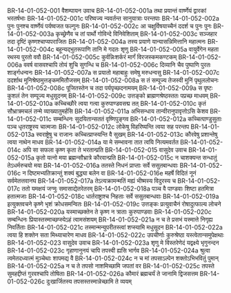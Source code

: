 BR-14-01-052-001	वैशम्पायन उवाच
BR-14-01-052-001a	तथा प्रयान्तं वार्ष्णेयं द्वारकां भरतर्षभाः
BR-14-01-052-001c	परिष्वज्य न्यवर्तन्त सानुयात्राः परन्तपाः
BR-14-01-052-002a	पुनः पुनश्च वार्ष्णेयं पर्यष्वजत फल्गुनः
BR-14-01-052-002c	आ चक्षुर्विषयाच्चैनं ददर्श च पुनः पुनः
BR-14-01-052-003a	कृच्छ्रेणैव च तां पार्थो गोविन्दे विनिवेशिताम्
BR-14-01-052-003c	सञ्जहार तदा दृष्टिं कृष्णश्चाप्यपराजितः
BR-14-01-052-004a	तस्य प्रयाणे यान्यासन्निमित्तानि महात्मनः
BR-14-01-052-004c	बहून्यद्भुतरूपाणि तानि मे गदतः शृणु
BR-14-01-052-005a	वायुर्वेगेन महता रथस्य पुरतो ववौ
BR-14-01-052-005c	कुर्वन्निःशर्करं मार्गं विरजस्कमकण्टकम्
BR-14-01-052-006a	ववर्ष वासवश्चापि तोयं शुचि सुगन्धि च
BR-14-01-052-006c	दिव्यानि चैव पुष्पाणि पुरतः शार्ङ्गधन्वनः
BR-14-01-052-007a	स प्रयातो महाबाहुः समेषु मरुधन्वसु
BR-14-01-052-007c	ददर्शाथ मुनिश्रेष्ठमुत्तङ्कममितौजसम्
BR-14-01-052-008a	स तं सम्पूज्य तेजस्वी मुनिं पृथुललोचनः
BR-14-01-052-008c	पूजितस्तेन च तदा पर्यपृच्छदनामयम्
BR-14-01-052-009a	स पृष्टः कुशलं तेन सम्पूज्य मधुसूदनम्
BR-14-01-052-009c	उत्तङ्को ब्राह्मणश्रेष्ठस्ततः पप्रच्छ माधवम्
BR-14-01-052-010a	कच्चिच्छौरे त्वया गत्वा कुरुपाण्डवसद्म तत्
BR-14-01-052-010c	कृतं सौभ्रात्रमचलं तन्मे व्याख्यातुमर्हसि
BR-14-01-052-011a	अभिसन्धाय तान्वीरानुपावृत्तोऽसि केशव
BR-14-01-052-011c	सम्बन्धिनः सुदयितान्सततं वृष्णिपुङ्गव
BR-14-01-052-012a	कच्चित्पाण्डुसुताः पञ्च धृतराष्ट्रस्य चात्मजाः
BR-14-01-052-012c	लोकेषु विहरिष्यन्ति त्वया सह परन्तप
BR-14-01-052-013a	स्वराष्ट्रेषु च राजानः कच्चित्प्राप्स्यन्ति वै सुखम्
BR-14-01-052-013c	कौरवेषु प्रशान्तेषु त्वया नाथेन माधव
BR-14-01-052-014a	या मे सम्भावना तात त्वयि नित्यमवर्तत
BR-14-01-052-014c	अपि सा सफला कृष्ण कृता ते भरतान्प्रति
BR-14-01-052-015	वासुदेव उवाच
BR-14-01-052-015a	कृतो यत्नो मया ब्रह्मन्सौभ्रात्रे कौरवान्प्रति
BR-14-01-052-015c	न चाशक्यन्त सन्धातुं तेऽधर्मरुचयो मया
BR-14-01-052-016a	ततस्ते निधनं प्राप्ताः सर्वे ससुतबान्धवाः
BR-14-01-052-016c	न दिष्टमभ्यतिक्रान्तुं शक्यं बुद्ध्या बलेन वा
BR-14-01-052-016e	महर्षे विदितं नूनं सर्वमेतत्तवानघ
BR-14-01-052-017a	तेऽत्यक्रामन्मतिं मह्यं भीष्मस्य विदुरस्य च
BR-14-01-052-017c	ततो यमक्षयं जग्मुः समासाद्येतरेतरम्
BR-14-01-052-018a	पञ्च वै पाण्डवाः शिष्टा हतमित्रा हतात्मजाः
BR-14-01-052-018c	धार्तराष्ट्राश्च निहताः सर्वे ससुतबान्धवाः
BR-14-01-052-019a	इत्युक्तवचने कृष्णे भृशं क्रोधसमन्वितः
BR-14-01-052-019c	उत्तङ्कः प्रत्युवाचैनं रोषादुत्फाल्य लोचने
BR-14-01-052-020a	यस्माच्छक्तेन ते कृष्ण न त्राताः कुरुपाण्डवाः
BR-14-01-052-020c	सम्बन्धिनः प्रियास्तस्माच्छप्स्येऽहं त्वामसंशयम्
BR-14-01-052-021a	न च ते प्रसभं यस्मात्ते निगृह्य निवर्तिताः
BR-14-01-052-021c	तस्मान्मन्युपरीतस्त्वां शप्स्यामि मधुसूदन
BR-14-01-052-022a	त्वया हि शक्तेन सता मिथ्याचारेण माधव
BR-14-01-052-022c	उपचीर्णाः कुरुश्रेष्ठा यस्त्वेतान्समुपेक्षथाः
BR-14-01-052-023	वासुदेव उवाच
BR-14-01-052-023a	शृणु मे विस्तरेणेदं यद्वक्ष्ये भृगुनन्दन
BR-14-01-052-023c	गृहाणानुनयं चापि तपस्वी ह्यसि भार्गव
BR-14-01-052-024a	श्रुत्वा त्वमेतदध्यात्मं मुञ्चेथाः शापमद्य वै
BR-14-01-052-024c	न च मां तपसाऽल्पेन शक्तोऽभिभवितुं पुमान्
BR-14-01-052-025a	न च ते तपसो नाशमिच्छामि जपतां वर
BR-14-01-052-025c	तपस्ते सुमहद्दीप्तं गुरवश्चापि तोषिताः
BR-14-01-052-026a	कौमारं ब्रह्मचर्यं ते जानामि द्विजसत्तम
BR-14-01-052-026c	दुःखार्जितस्य तपसस्तस्मान्नेच्छामि ते व्ययम्
